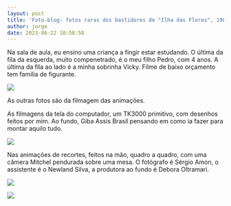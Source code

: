 ```yaml
---
layout: post
title: 'Foto-blog: fotos raras dos bastidores de "Ilha das Flores", 1989.'
author: jorge
date: 2023-06-22 10:58:58
---
```



N﻿a sala de aula, eu ensino uma criança a fingir estar estudando. O última da fila da esquerda, muito compenetrado,  é o meu filho Pedro, com 4 anos. A última da fila ao lado é a minha sobrinha Vicky. Filme de baixo orçamento tem família de figurante.

![](/uploads/captura-de-tela-2023-06-22-às-10.56.10.png)

A﻿s outras fotos são da filmagem das animações. 

A﻿s filmagens da tela do computador, um TK3000 primitivo,  com desenhos feitos por mim. Ao fundo, Giba Assis Brasil pensando em como ia fazer para montar aquilo tudo.

![](/uploads/captura-de-tela-2023-06-22-às-10.58.03.png)

Na﻿s animações de recortes, feitos na mão, quadro a quadro, com uma câmera Mitchel pendurada sobre uma mesa. O fotógrafo é Sérgio Amon, o assistente é o Newland Silva, a produtora ao fundo é Debora Oltramari.







![](/uploads/captura-de-tela-2023-06-22-às-10.57.36.png)

![](/uploads/captura-de-tela-2023-06-22-às-10.57.07.png)